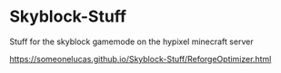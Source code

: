 # Skyblock-Stuff
Stuff for the skyblock gamemode on the hypixel minecraft server

https://someonelucas.github.io/Skyblock-Stuff/ReforgeOptimizer.html
